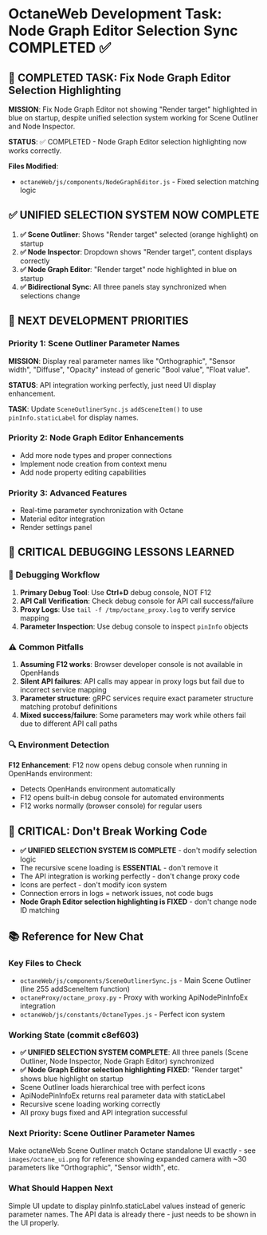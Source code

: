 # OctaneWeb Development Task: Node Graph Editor Selection Sync COMPLETED ✅

## 🎯 COMPLETED TASK: Fix Node Graph Editor Selection Highlighting

**MISSION**: Fix Node Graph Editor not showing "Render target" highlighted in blue on startup, despite unified selection system working for Scene Outliner and Node Inspector.

**STATUS**: ✅ COMPLETED - Node Graph Editor selection highlighting now works correctly.

**Files Modified**:
- `octaneWeb/js/components/NodeGraphEditor.js` - Fixed selection matching logic

## ✅ UNIFIED SELECTION SYSTEM NOW COMPLETE

1. **✅ Scene Outliner**: Shows "Render target" selected (orange highlight) on startup
2. **✅ Node Inspector**: Dropdown shows "Render target", content displays correctly  
3. **✅ Node Graph Editor**: "Render target" node highlighted in blue on startup
4. **✅ Bidirectional Sync**: All three panels stay synchronized when selections change

## 🎯 NEXT DEVELOPMENT PRIORITIES

### **Priority 1: Scene Outliner Parameter Names**
**MISSION**: Display real parameter names like "Orthographic", "Sensor width", "Diffuse", "Opacity" instead of generic "Bool value", "Float value".

**STATUS**: API integration working perfectly, just need UI display enhancement.

**TASK**: Update `SceneOutlinerSync.js` `addSceneItem()` to use `pinInfo.staticLabel` for display names.

### **Priority 2: Node Graph Editor Enhancements**
- Add more node types and proper connections
- Implement node creation from context menu
- Add node property editing capabilities

### **Priority 3: Advanced Features**
- Real-time parameter synchronization with Octane
- Material editor integration
- Render settings panel

## 🚨 CRITICAL DEBUGGING LESSONS LEARNED

### **🐛 Debugging Workflow**

1. **Primary Debug Tool**: Use **Ctrl+D** debug console, NOT F12
2. **API Call Verification**: Check debug console for API call success/failure
3. **Proxy Logs**: Use `tail -f /tmp/octane_proxy.log` to verify service mapping
4. **Parameter Inspection**: Use debug console to inspect `pinInfo` objects

### **⚠️ Common Pitfalls**

1. **Assuming F12 works**: Browser developer console is not available in OpenHands
2. **Silent API failures**: API calls may appear in proxy logs but fail due to incorrect service mapping
3. **Parameter structure**: gRPC services require exact parameter structure matching protobuf definitions
4. **Mixed success/failure**: Some parameters may work while others fail due to different API call paths

### **🔍 Environment Detection**

**F12 Enhancement**: F12 now opens debug console when running in OpenHands environment:
- Detects OpenHands environment automatically
- F12 opens built-in debug console for automated environments
- F12 works normally (browser console) for regular users

## 🚨 CRITICAL: Don't Break Working Code

- **✅ UNIFIED SELECTION SYSTEM IS COMPLETE** - don't modify selection logic
- The recursive scene loading is **ESSENTIAL** - don't remove it
- The API integration is working perfectly - don't change proxy code
- Icons are perfect - don't modify icon system
- Connection errors in logs = network issues, not code bugs
- **Node Graph Editor selection highlighting is FIXED** - don't change node ID matching

## 📚 Reference for New Chat

### Key Files to Check
- `octaneWeb/js/components/SceneOutlinerSync.js` - Main Scene Outliner (line 255 addSceneItem function)
- `octaneProxy/octane_proxy.py` - Proxy with working ApiNodePinInfoEx integration
- `octaneWeb/js/constants/OctaneTypes.js` - Perfect icon system

### Working State (commit c8ef603)
- **✅ UNIFIED SELECTION SYSTEM COMPLETE**: All three panels (Scene Outliner, Node Inspector, Node Graph Editor) synchronized
- **✅ Node Graph Editor selection highlighting FIXED**: "Render target" shows blue highlight on startup
- Scene Outliner loads hierarchical tree with perfect icons
- ApiNodePinInfoEx returns real parameter data with staticLabel
- Recursive scene loading working correctly
- All proxy bugs fixed and API integration successful

### Next Priority: Scene Outliner Parameter Names
Make octaneWeb Scene Outliner match Octane standalone UI exactly - see `images/octane_ui.png` for reference showing expanded camera with ~30 parameters like "Orthographic", "Sensor width", etc.

### What Should Happen Next
Simple UI update to display pinInfo.staticLabel values instead of generic parameter names. The API data is already there - just needs to be shown in the UI properly.